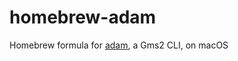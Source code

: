 # homebrew-adam

Homebrew formula for [adam](https://github.com/NPC-Studio/adam), a Gms2 CLI, on macOS
